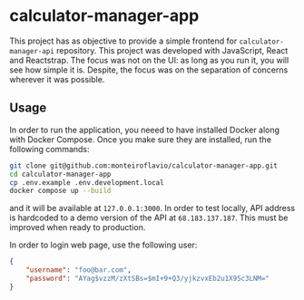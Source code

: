# calculator-manager-app

This project has as objective to provide a simple frontend for `calculator-manager-api` repository. This project was developed with JavaScript, React and Reactstrap. The focus was not on the UI: as long as you run it, you will see how simple it is. Despite, the focus was on the separation of concerns wherever it was possible.

## Usage

In order to run the application, you neeed to have installed Docker along with Docker Compose. Once you make sure they are installed, run the following commands:

```sh
git clone git@github.com:monteiroflavio/calculator-manager-app.git
cd calculator-manager-app
cp .env.example .env.development.local
docker compose up --build
```

and it will be available at `127.0.0.1:3000`. In order to test locally, API address is hardcoded to a demo version of the API at `68.183.137.187`. This must be improved when ready to production.

In order to login web page, use the following user:

```json
{ 
    "username": "foo@bar.com",
    "password": "AYag$vzzM/zXtSBs=$mI+9+Q3/yjkzvxEb2u1X9Sc3LNM="
}
```